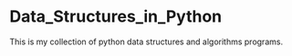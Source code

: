 # Data_Structures_in_Python

This is my collection of python data structures and algorithms programs.

